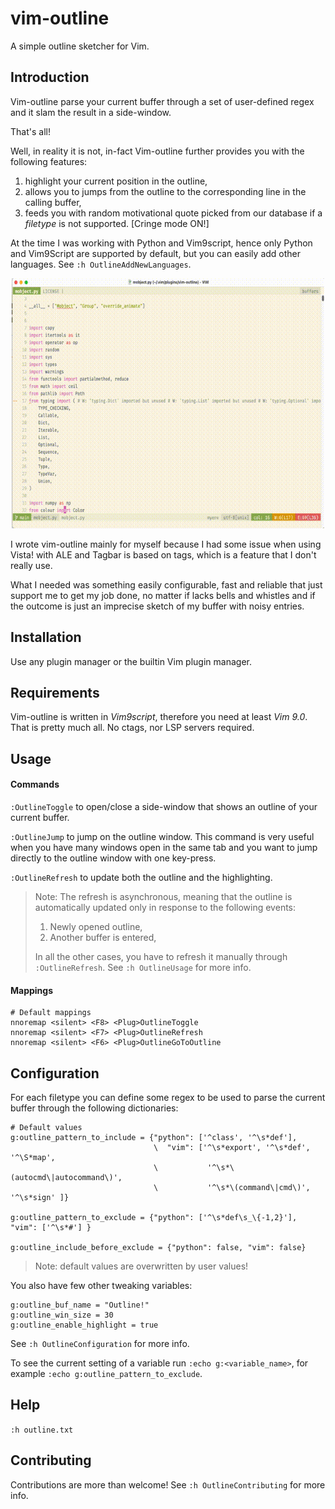 # vim-outline
A simple outline sketcher for Vim.

## Introduction
Vim-outline parse your current buffer through a set of
user-defined regex and it slam the result in a side-window.

That's all!

Well, in reality it is not, in-fact Vim-outline further provides you with the
following features:

1. highlight your current position in the outline,
2. allows you to jumps from the outline to the corresponding line in the
   calling buffer,
3. feeds you with random motivational quote picked from our database if
   a *filetype* is not supported. [Cringe mode ON!]


At the time I was working with Python and Vim9script, hence only Python and
Vim9Script are supported by default, but you can easily add other languages.
See `:h OutlineAddNewLanguages`.

<p align="center">
<img src="/OutlineDemo.gif"  width="500" height="400">
</p>

I wrote vim-outline mainly for myself because I had some issue when using
Vista! with ALE and Tagbar is based on tags, which is a feature that I don't
really use.

What I needed was something easily configurable, fast and
reliable that just support me to get my job done, no matter if lacks bells and
whistles and if the outcome is just an imprecise sketch of my buffer with
noisy entries.

## Installation
Use any plugin manager or the builtin Vim plugin manager.

## Requirements
Vim-outline is written in *Vim9script*, therefore you need at least *Vim 9.0*.
That is pretty much all. No ctags, nor LSP servers required.

## Usage
#### Commands
`:OutlineToggle` to open/close a side-window that shows an outline of your
current buffer.

`:OutlineJump` to jump on the outline window.  This command is very useful
when you have many windows open in the same tab and you want to jump directly
to the outline window with one key-press.

`:OutlineRefresh` to update both the outline and the highlighting.

> Note: The refresh is asynchronous, meaning that the outline is automatically
> updated only in response to the following events:
>
> 1. Newly opened outline,
> 2. Another buffer is entered,
>
> In all the other cases, you have to refresh it manually through
> `:OutlineRefresh`.  See `:h OutlineUsage` for more info.

#### Mappings
```
# Default mappings
nnoremap <silent> <F8> <Plug>OutlineToggle
nnoremap <silent> <F7> <Plug>OutlineRefresh
nnoremap <silent> <F6> <Plug>OutlineGoToOutline
```

## Configuration
For each filetype you can define some regex to be used to parse the
current buffer through the following dictionaries:
```
# Default values
g:outline_pattern_to_include = {"python": ['^class', '^\s*def'],
                                \  "vim": ['^\s*export', '^\s*def', '^\S*map',
                                \           '^\s*\(autocmd\|autocommand\)',
                                \           '^\s*\(command\|cmd\)', '^\s*sign' ]}

g:outline_pattern_to_exclude = {"python": ['^\s*def\s_\{-1,2}'], "vim": ['^\s*#'] }

g:outline_include_before_exclude = {"python": false, "vim": false}
```
> Note: default values are overwritten by user values!

You also have few other tweaking variables:
``` # Default values
g:outline_buf_name = "Outline!"
g:outline_win_size = 30
g:outline_enable_highlight = true
```
See `:h OutlineConfiguration` for more info.

To see the current setting of a variable run `:echo g:<variable_name>`, for
example `:echo g:outline_pattern_to_exclude`.

## Help
`:h outline.txt`

## Contributing
Contributions are more than welcome!
See `:h OutlineContributing` for more info.
